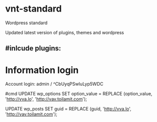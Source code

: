 # vnt-standard
Wordpress standard

Updated latest version of plugins, themes and wordpress

#inlcude plugins:
- 

# Information login

Account login: admin / ^CbUyqPSwIuLyp5WDC


#cmd
UPDATE wp_options SET option_value = REPLACE (option_value, 'http://vva.lo', 'http://vav.toilamit.com');

UPDATE wp_posts SET guid = REPLACE (guid, 'http://vva.lo', 'http://vav.toilamit.com');